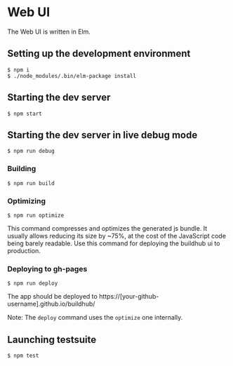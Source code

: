 # Web UI

The Web UI is written in Elm.

## Setting up the development environment

    $ npm i
    $ ./node_modules/.bin/elm-package install

## Starting the dev server

    $ npm start

## Starting the dev server in live debug mode

    $ npm run debug

### Building

    $ npm run build

### Optimizing

    $ npm run optimize

This command compresses and optimizes the generated js bundle. It usually allows reducing its size by ~75%, at the cost of the JavaScript code being barely readable. Use this command for deploying the buildhub ui to production.

### Deploying to gh-pages

    $ npm run deploy

The app should be deployed to https://[your-github-username].github.io/buildhub/

Note: The `deploy` command uses the `optimize` one internally.

## Launching testsuite

    $ npm test

